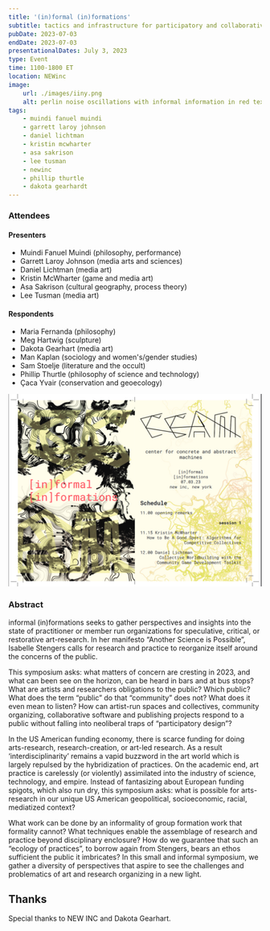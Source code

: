 ```yaml
---
title: '(in)formal (in)formations'
subtitle: tactics and infrastructure for participatory and collaborative study & making
pubDate: 2023-07-03
endDate: 2023-07-03
presentationalDates: July 3, 2023
type: Event
time: 1100-1800 ET
location: NEWinc
image:
    url: ./images/iiny.png
    alt: perlin noise oscillations with informal information in red text on top
tags:
    - muindi fanuel muindi
    - garrett laroy johnson
    - daniel lichtman
    - kristin mcwharter
    - asa sakrison
    - lee tusman
    - newinc
    - phillip thurtle
    - dakota gearhardt
---
```


### Attendees

#### Presenters

-   Muindi Fanuel Muindi (philosophy, performance)
-   Garrett Laroy Johnson (media arts and sciences)
-   Daniel Lichtman (media art)
-   Kristin McWharter (game and media art)
-   Asa Sakrison (cultural geography, process theory)
-   Lee Tusman (media art)

#### Respondents

-   Maria Fernanda (philosophy)
-   Meg Hartwig (sculpture)
-   Dakota Gearhart (media art)
-   Man Kaplan (sociology and women's/gender studies)
-   Sam Stoelje (literature and the occult)
-   Phillip Thurtle (philosophy of science and technology)
-   Çaca Yvair (conservation and geoecology)

![IINY Program Cover](./images/iiny-program-cover.png)

### Abstract

informal (in)formations seeks to gather perspectives and insights
into the state of practitioner or member run organizations for speculative,
critical, or restorative art-research. In her manifesto “Another Science is
Possible”, Isabelle Stengers calls for research and practice to reorganize
itself around the concerns of the public.

This symposium asks: what matters of concern are cresting in 2023, and what can been see on the horizon, can be heard
in bars and at bus stops? What are artists and researchers obligations to the
public? Which public? What does the term “public” do that “community” does not?
What does it even mean to listen? How can artist-run spaces and collectives,
community organizing, collaborative software and publishing projects respond to
a public without falling into neoliberal traps of “participatory design”?

In the US American funding economy, there is scarce funding for doing arts-research,
research-creation, or art-led research. As a result ‘interdisciplinarity’
remains a vapid buzzword in the art world which is largely repulsed by the
hybridization of practices. On the academic end, art practice is carelessly (or
violently) assimilated into the industry of science, technology, and empire.
Instead of fantasizing about European funding spigots, which also run dry, this
symposium asks: what is possible for arts-research in our unique US American
geopolitical, socioeconomic, racial, mediatized context?

What work can be done by an informality of group formation work that formality cannot? What techniques
enable the assemblage of research and practice beyond disciplinary enclosure?
How do we guarantee that such an “ecology of practices”, to borrow again from
Stengers, bears an ethos sufficient the public it imbricates? In this small and
informal symposium, we gather a diversity of perspectives that aspire to see the
challenges and problematics of art and research organizing in a new light.

## Thanks

Special thanks to NEW INC and Dakota Gearhart.
